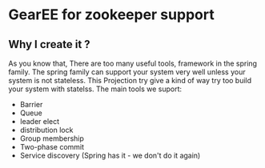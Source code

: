 GearEE for zookeeper support
============================

Why I create it ?
-----------------
As you know that, There are too many useful tools, framework in the spring family. The spring family can support your system very well unless your system is not stateless.
This Projection try give a kind of way try too build your system with statelss.
The main tools we suport:
* Barrier
* Queue
* leader elect
* distribution lock
* Group membership
* Two-phase commit
* Service discovery (Spring has it - we don't do it again)
